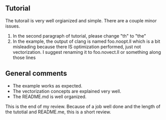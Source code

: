 ## Tutorial 
The tutorail is very well orgianized and simple. There are a couple minor issues. 
1.  In the second paragraph of tutorial, please change "th" to "the"   
2.  In the example, the output of clang is named foo.noopt.ll which is a bit misleading because there IS optimization performed, just not vectorization. I suggest renaming it to foo.novect.ll or something along those lines  

## General comments 
* The example works as expected.
* The vectorization concepts are explained very well.
* The README.md is well organized.   

This is the end of my review. Because of a job well done and the length of the tutotial and README.me, this is a short review. 
